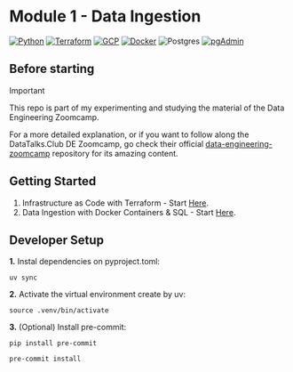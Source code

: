 # Module 1 - Data Ingestion

[![Python](https://img.shields.io/badge/Python-3.13-4B8BBE.svg?style=flat&logo=python&logoColor=FFD43B&labelColor=3776AB)](https://www.python.org/)
[![Terraform](https://img.shields.io/badge/Terraform-844FBA?logo=terraform&logoColor=fff&style=flat)](https://www.terraform.io/)
[![GCP](https://img.shields.io/badge/GCP-4285F4?style=flat&logo=googlecloud&logoColor=fff&labelColor=4285F4)](https://cloud.google.com/)
[![Docker](https://img.shields.io/badge/docker-2496ED?style=flat&logo=docker&logoColor=fff&labelColor=2496ED)](https://www.docker.com/)
![Postgres](https://img.shields.io/badge/postgres-4169E1.svg?style=flat&logo=postgresql&logoColor=FFF&labelColor=4169E1)
[![pgAdmin](https://img.shields.io/badge/pgAdmin-23456A?style=flat&logo=pgadmin&logoColor=fff&labelColor=23456A)](https://www.pgadmin.org/)


## Before starting

> [!IMPORTANT]
> This repo is part of my experimenting and studying the material of the Data Engineering Zoomcamp.
>
> For a more detailed explanation, or if you want to follow along the DataTalks.Club DE Zoomcamp, go check their official [data-engineering-zoomcamp](https://github.com/DataTalksClub/data-engineering-zoomcamp) repository for its amazing content.

## Getting Started

1. Infrastructure as Code with Terraform - Start [Here](./1-1-terraform-gcp/).
2. Data Ingestion with Docker Containers & SQL - Start [Here](./1-2-docker-sql/).

## Developer Setup

**1.** Instal dependencies on pyproject.toml:

```shell
uv sync
```

**2.** Activate the virtual environment create by uv:

```shell
source .venv/bin/activate
```

**3.** (Optional) Install pre-commit:

```shell
pip install pre-commit

pre-commit install
```
